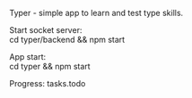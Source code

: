 Typer - simple app to learn and test type skills.

Start socket server: <br />
cd typer/backend && npm start <br />

App start: <br />
cd typer && npm start <br />

Progress: tasks.todo
